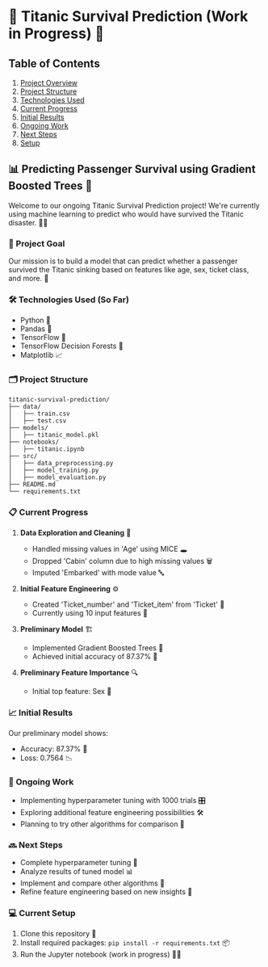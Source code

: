 # 🚢 Titanic Survival Prediction (Work in Progress) 🧊

## Table of Contents
1. [Project Overview](#project-overview)
2. [Project Structure](#project-structure)
3. [Technologies Used](#technologies-used)
4. [Current Progress](#current-progress)
5. [Initial Results](#initial-results)
6. [Ongoing Work](#ongoing-work)
7. [Next Steps](#next-steps)
8. [Setup](#setup)

## 📊 Predicting Passenger Survival using Gradient Boosted Trees 🌳

Welcome to our ongoing Titanic Survival Prediction project! We're currently using machine learning to predict who would have survived the Titanic disaster. 🕵️‍♂️

### 🎯 Project Goal

Our mission is to build a model that can predict whether a passenger survived the Titanic sinking based on features like age, sex, ticket class, and more. 🧮

### 🛠 Technologies Used (So Far)

- Python 🐍
- Pandas 🐼
- TensorFlow 🧠
- TensorFlow Decision Forests 🌲
- Matplotlib 📈

### 🗂️ Project Structure
```
titanic-survival-prediction/
├── data/
│   ├── train.csv
│   ├── test.csv
├── models/
│   ├── titanic_model.pkl
├── notebooks/
│   ├── titanic.ipynb
├── src/
│   ├── data_preprocessing.py
│   ├── model_training.py
│   ├── model_evaluation.py
├── README.md
└── requirements.txt
```

### 📋 Current Progress

1. **Data Exploration and Cleaning** 🧹
    - Handled missing values in 'Age' using MICE 🕳️
    - Dropped 'Cabin' column due to high missing values 🗑️
    - Imputed 'Embarked' with mode value 🔤

2. **Initial Feature Engineering** ⚙️
    - Created 'Ticket_number' and 'Ticket_item' from 'Ticket' 🔨
    - Currently using 10 input features 🌟

3. **Preliminary Model** 🏗️
    - Implemented Gradient Boosted Trees 🌳
    - Achieved initial accuracy of 87.37% 🎉

4. **Preliminary Feature Importance** 🔍
    - Initial top feature: Sex 👫

### 📈 Initial Results

Our preliminary model shows:
- Accuracy: 87.37% 🎯
- Loss: 0.7564 📉

### 🚧 Ongoing Work

- Implementing hyperparameter tuning with 1000 trials 🎛️
- Exploring additional feature engineering possibilities 🛠️
- Planning to try other algorithms for comparison 🔀

### 🔜 Next Steps

- Complete hyperparameter tuning 🔧
- Analyze results of tuned model 📊
- Implement and compare other algorithms 🧪
- Refine feature engineering based on new insights 🔬

### 💻 Current Setup

1. Clone this repository 📂
2. Install required packages: `pip install -r requirements.txt` 📦
3. Run the Jupyter notebook (work in progress) 🏃‍♂️